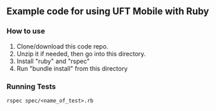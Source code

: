 ## Example code for using UFT Mobile with Ruby

### How to use
1. Clone/download this code repo.
1. Unzip it if needed, then go into this directory.
1. Install "ruby" and "rspec"
1. Run "bundle install" from this directory

### Running Tests
```
rspec spec/<name_of_test>.rb
```